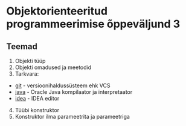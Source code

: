 # Objektorienteeritud programmeerimise õppeväljund 3
## Teemad
1) Objekti tüüp
2) Objekti omadused ja meetodid
3) Tarkvara:
* [git](https://git-scm.com/download/win) - versioonihaldussüsteem ehk VCS
* [java](https://www.oracle.com/technetwork/java/javase/downloads/jdk11-downloads-5066655.html) - Oracle Java kompilaator ja interpretaator
* [idea](https://www.jetbrains.com/idea/) - IDEA editor
4) Tüübi konstruktor
5) Konstruktor ilma parameetrita ja parameetriga